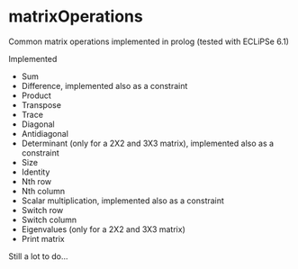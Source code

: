 # matrixOperations
Common matrix operations implemented in prolog (tested with ECLiPSe 6.1)

Implemented 

* Sum
* Difference, implemented also as a constraint
* Product
* Transpose
* Trace
* Diagonal
* Antidiagonal
* Determinant (only for a 2X2 and 3X3 matrix), implemented also as a constraint
* Size
* Identity
* Nth row
* Nth column
* Scalar multiplication, implemented also as a constraint
* Switch row
* Switch column
* Eigenvalues (only for a 2X2 and 3X3 matrix)
* Print matrix

Still a lot to do...
